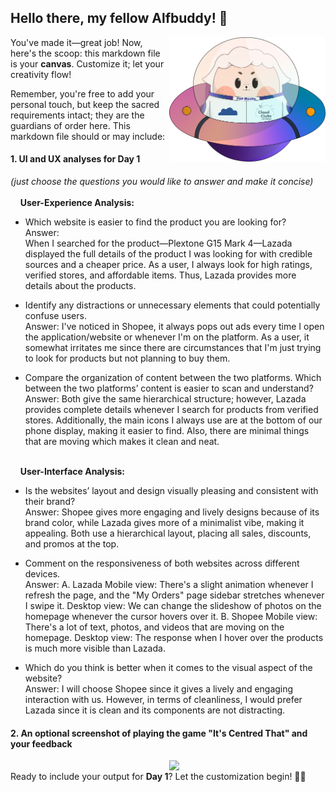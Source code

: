 ## Hello there, my fellow Alfbuddy! 💖

<img align="right" width="250px" src="../../assets/alf/alf-ufo.png">

You've made it—great job! Now, here's the scoop: this markdown file is your **canvas**. Customize it; let your creativity flow!

Remember, you're free to add your personal touch, but keep the sacred requirements intact; they are the guardians of order here. This markdown file should or may include:

#### 1. UI and UX analyses for Day 1

_(just choose the questions you would like to answer and make it concise)_
<br/><br/>
&nbsp;&nbsp;&nbsp;&nbsp;**User-Experience Analysis:**<br/>

-   Which website is easier to find the product you are looking for?<br/>
    Answer:  
    When I searched for the product—Plextone G15 Mark 4—Lazada displayed the full details of the product I was looking for with     credible sources and a cheaper price. As a user, I always look for high ratings, verified stores, and affordable items. Thus, Lazada provides more details about the products.

-   Identify any distractions or unnecessary elements that could potentially confuse users.<br/>
    Answer:
     I've noticed in Shopee, it always pops out ads every time I open the application/website or whenever I'm on the platform. As a user, it somewhat irritates me since there are circumstances that I'm just trying to look for products but not planning to buy them.


-   Compare the organization of content between the two platforms. Which between the two platforms’ content is easier to scan and understand?<br/>
    Answer:
    Both give the same hierarchical structure; however, Lazada provides complete details whenever I search for products from verified stores. Additionally, the main icons I always use are at the bottom of our phone display, making it easier to find. Also, there are minimal things that are moving which makes it clean and neat.

<br/> &nbsp;&nbsp;&nbsp;&nbsp;**User-Interface Analysis:**

-   Is the websites’ layout and design visually pleasing and consistent with their brand?<br/>
    Answer:
    Shopee gives more engaging and lively designs because of its brand color, while Lazada gives more of a minimalist vibe, making it appealing. Both use a hierarchical layout, placing all sales, discounts, and promos at the top.
    
-   Comment on the responsiveness of both websites across different devices.<br/>
    Answer:
    A. Lazada
    Mobile view: There's a slight animation whenever I refresh the page, and the "My Orders" page sidebar stretches whenever I swipe it.
    Desktop view: We can change the slideshow of photos on the homepage whenever the cursor hovers over it.
    B. Shopee
    Mobile view: There's a lot of text, photos, and videos that are moving on the homepage.
    Desktop view: The response when I hover over the products is much more visible than Lazada.

-   Which do you think is better when it comes to the visual aspect of the website?<br/>
    Answer:
     I will choose Shopee since it gives a lively and engaging interaction with us. However, in terms of cleanliness, I would prefer Lazada since it is clean and its components are not distracting.
    <br>

#### 2. An **optional** screenshot of playing the game **"It's Centred That"** and your feedback
<img align="right" width="250px" src="![Alt text](398432236_3542224989327249_4523624184032708048_n.png)">


<br>Ready to include your output for **Day 1**? Let the customization begin! 🚀✨

<!-- You may now delete and modify the content of this file -->
